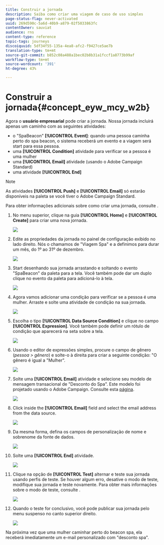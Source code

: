 ```yaml
---
title: Construir a jornada
description: Saiba como criar uma viagem de caso de uso simples
page-status-flag: never-activated
uuid: 269d590c-5a6d-40b9-a879-02f5033863fc
contentOwner: sauviat
audience: rns
content-type: reference
topic-tags: journeys
discoiquuid: 5df34f55-135a-4ea8-afc2-f9427ce5ae7b
translation-type: tm+mt
source-git-commit: b852c08a488a1bec02b8b31a1fccf1a8773b99af
workflow-type: tm+mt
source-wordcount: '391'
ht-degree: 43%

---
```



# Construir a jornada{#concept_eyw_mcy_w2b}

Agora o **usuário empresarial** pode criar a jornada. Nossa jornada incluirá apenas um caminho com as seguintes atividades:

* o &quot;SpaBeacon&quot; **[!UICONTROL Event]**: quando uma pessoa caminha perto do spa beacon, o sistema receberá um evento e a viagem será start para essa pessoa.
* uma **[!UICONTROL Condition]** atividade para verificar se a pessoa é uma mulher
* uma **[!UICONTROL Email]** atividade (usando o Adobe Campaign Standard)
* uma atividade **[!UICONTROL End]**

>[!NOTE]
>
>As atividades **[!UICONTROL Push]** e **[!UICONTROL Email]** só estarão disponíveis na paleta se você tiver o Adobe Campaign Standard.

Para obter informações adicionais sobre como criar uma jornada, consulte [](../building-journeys/journey.md).

1. No menu superior, clique na guia **[!UICONTROL Home]** e **[!UICONTROL Create]** para criar uma nova jornada.

   ![](../assets/journey31.png)

1. Edite as propriedades da jornada no painel de configuração exibido no lado direito. Nós o chamamos de &quot;Viagem Spa&quot; e a definimos para durar um mês, do 1º ao 31º de dezembro.

   ![](../assets/journeyuc1_8.png)

1. Start desenhando sua jornada arrastando e soltando o evento &quot;SpaBeacon&quot; da paleta para a tela. Você também pode dar um duplo clique no evento da paleta para adicioná-lo à tela.

   ![](../assets/journeyuc1_9.png)

1. Agora vamos adicionar uma condição para verificar se a pessoa é uma mulher. Arraste e solte uma atividade de condição na sua jornada.

   ![](../assets/journeyuc1_10.png)

1. Escolha o tipo **[!UICONTROL Data Source Condition]** e clique no campo **[!UICONTROL Expression]**. Você também pode definir um rótulo de condição que aparecerá na seta sobre a tela.

   ![](../assets/journeyuc1_11.png)

1. Usando o editor de expressões simples, procure o campo de gênero (_pessoa > gênero_) e solte-o à direita para criar a seguinte condição: &quot;O gênero é igual a &quot;Mulher&quot;.

   ![](../assets/journeyuc1_12.png)

1. Solte uma **[!UICONTROL Email]** atividade e selecione seu modelo de mensagem transacional de &quot;Desconto do Spa&quot;. Este modelo foi projetado usando o Adobe Campaign. Consulte esta [página](https://docs.adobe.com/content/help/pt-BR/campaign-standard/using/communication-channels/transactional-messaging/about-transactional-messaging.html).

   ![](../assets/journeyuc1_13.png)

1. Click inside the **[!UICONTROL Email]** field and select the email address from the data source.

   ![](../assets/journeyuc1_14.png)

1. Da mesma forma, defina os campos de personalização de nome e sobrenome da fonte de dados.

   ![](../assets/journeyuc1_15.png)

1. Solte uma **[!UICONTROL End]** atividade.

   ![](../assets/journeyuc1_17.png)

1. Clique na opção de **[!UICONTROL Test]** alternar e teste sua jornada usando perfis de teste. Se houver algum erro, desative o modo de teste, modifique sua jornada e teste novamente. Para obter mais informações sobre o modo de teste, consulte [](../building-journeys/testing-the-journey.md).

   ![](../assets/journeyuc1_18bis.png)

1. Quando o teste for conclusivo, você pode publicar sua jornada pelo menu suspenso no canto superior direito.

   ![](../assets/journeyuc1_18.png)

Na próxima vez que uma mulher caminhar perto do beacon spa, ela receberá imediatamente um e-mail personalizado com &quot;desconto spa&quot;.
